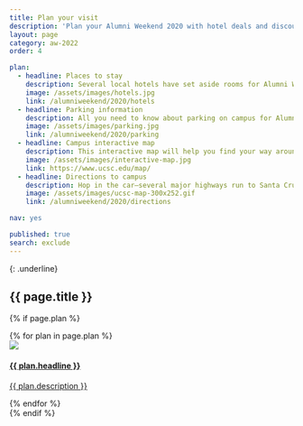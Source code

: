 ```yaml
---
title: Plan your visit
description: 'Plan your Alumni Weekend 2020 with hotel deals and discounts, parking information, interactive map, and directions'
layout: page
category: aw-2022
order: 4

plan:
  - headline: Places to stay
    description: Several local hotels have set aside rooms for Alumni Weekend guests, with some offering special rates.
    image: /assets/images/hotels.jpg
    link: /alumniweekend/2020/hotels
  - headline: Parking information
    description: All you need to know about parking on campus for Alumni Weekend. Check back often for updated information as the weekend draws closer.
    image: /assets/images/parking.jpg
    link: /alumniweekend/2020/parking
  - headline: Campus interactive map
    description: This interactive map will help you find your way around campus.
    image: /assets/images/interactive-map.jpg
    link: https://www.ucsc.edu/map/
  - headline: Directions to campus
    description: Hop in the car—several major highways run to Santa Cruz. Or come by plane—the San Francisco and San Jose international airports, as well as Monterey Regional Airport, are all nearby.
    image: /assets/images/ucsc-map-300x252.gif
    link: /alumniweekend/2020/directions

nav: yes

published: true
search: exclude
---
```

{: .underline}
## {{ page.title }}

{% if page.plan %}
<div class="generic-card-list fade-out-siblings">
   {% for plan in page.plan %}
    <a class="generic-card" href="{{ plan.link }}" aria-label="">
        <div class="image">
            <img src="{{ plan.image }}">
        </div>
        <div class="card-text">
            <h4 class="underline">{{ plan.headline }}</h4>
            <p>{{ plan.description }}</p>
        </div>
    </a>
    {% endfor %}
</div>
{% endif %}
